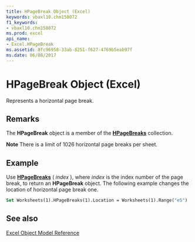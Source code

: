 ```yaml
---
title: HPageBreak Object (Excel)
keywords: vbaxl10.chm158072
f1_keywords:
- vbaxl10.chm158072
ms.prod: excel
api_name:
- Excel.HPageBreak
ms.assetid: 8fc96958-33ab-8251-f627-4769b5eab97f
ms.date: 06/08/2017
---
```



# HPageBreak Object (Excel)

Represents a horizontal page break. 


## Remarks

The  **HPageBreak** object is a member of the **[HPageBreaks](Excel.HPageBreaks.md)** collection.


 **Note**  There is a limit of 1026 horizontal page breaks per sheet.


## Example

Use  **[HPageBreaks](Excel.Worksheets.HPageBreaks.md)** ( _index_ ), where _index_ is the index number of the page break, to return an **HPageBreak** object. The following example changes the location of horizontal page break one.


```vb
Set Worksheets(1).HPageBreaks(1).Location = Worksheets(1).Range("e5")
```


## See also


[Excel Object Model Reference](./overview/Excel/object-model.md)


